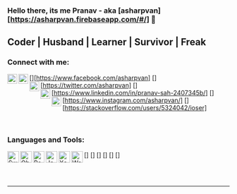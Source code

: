 ### Hello there, its me Pranav - aka [asharpvan][https://asharpvan.firebaseapp.com/#/] 👋

## Coder | Husband | Learner | Survivor | Freak

### Connect with me:

[<img align="left" alt="asharpvan | Facebook" width="22px" src="https://cdn.jsdelivr.net/npm/simple-icons@v3/icons/facebook.svg" />][https://www.facebook.com/asharpvan]
[<img align="left" alt="asharpvan | Twitter" width="22px" src="https://cdn.jsdelivr.net/npm/simple-icons@v3/icons/twitter.svg" />][https://twitter.com/asharpvan]
[<img align="left" alt="asharpvan | LinkedIn" width="22px" src="https://cdn.jsdelivr.net/npm/simple-icons@v3/icons/linkedin.svg" />][https://www.linkedin.com/in/pranav-sah-2407345b/]
[<img align="left" alt="asharpvan | Instagram" width="22px" src="https://cdn.jsdelivr.net/npm/simple-icons@v3/icons/instagram.svg" />][https://www.instagram.com/asharpvan/]
[<img align="left" alt="asharpvan | StackOverflow" width="22px" src="https://cdn.jsdelivr.net/npm/simple-icons@v3/icons/stackoverflow.svg" />][https://stackoverflow.com/users/5324042/ioser]

<br />

### Languages and Tools:


[<img align="left" alt="Swift 3.0+" width="26px" src="https://asharpvan.firebaseapp.com/static/img/swift.55dc029.png" />]
[<img align="left" alt="Objective C" width="26px" src="https://asharpvan.firebaseapp.com/static/img/objectivec.8712de0.png" />]
[<img align="left" alt="React Native" width="26px" src="https://cdn.worldvectorlogo.com/logos/react-1.svg" />]
[<img align="left" alt="JavaScript" width="26px" src="https://cdn.worldvectorlogo.com/logos/javascript.svg" />]
[<img align="left" alt="Xcode" width="26px" src="https://miro.medium.com/max/256/1*YlPbvXeboiur4S5mB6xKkg.png" />]
[<img align="left" alt="Webstorm" width="26px" src="https://res.cloudinary.com/canonical/image/fetch/f_auto,q_auto,fl_sanitize,w_60,h_60/https://dashboard.snapcraft.io/site_media/appmedia/2017/11/WebStorm_1282x.png" />]

<br />
<br />

---

